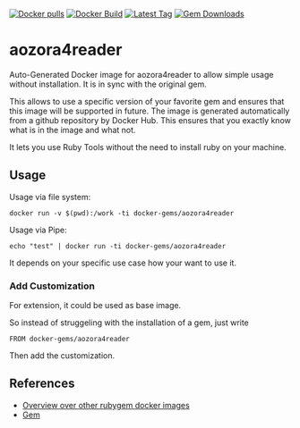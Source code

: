 [![Docker pulls](https://img.shields.io/docker/pulls/rubygem/aozora4reader.svg)](https://hub.docker.com/r/rubygem/aozora4reader/)
[![Docker Build](https://img.shields.io/docker/automated/rubygem/aozora4reader.svg)](https://hub.docker.com/r/rubygem/aozora4reader/)
[![Latest Tag](https://img.shields.io/github/tag/docker-rubygem/aozora4reader.svg)](https://hub.docker.com/r/rubygem/aozora4reader/)
[![Gem Downloads](https://img.shields.io/gem/dt/aozora4reader.svg)](https://rubygems.org/gems/aozora4reader/)
# aozora4reader

Auto-Generated Docker image for aozora4reader to allow simple usage without installation.
It is in sync with the original gem.

This allows to use a specific version of your favorite gem and ensures that this image will be supported in future.
The image is generated automatically from a github repository by Docker Hub.
This ensures that you exactly know what is in the image and what not.

It lets you use Ruby Tools without the need to install ruby on your machine.

## Usage

Usage via file system:

`docker run -v $(pwd):/work -ti docker-gems/aozora4reader`

Usage via Pipe:

`echo "test" | docker run -ti docker-gems/aozora4reader`

It depends on your specific use case how your want to use it.

### Add Customization

For extension, it could be used as base image.

So instead of struggeling with the installation of a gem, just write

`FROM docker-gems/aozora4reader`

Then add the customization.

## References

 - [Overview over other rubygem docker images](https://github.com/thinkbot/docker-rubygem)
 - [Gem](https://rubygems.org/gems/aozora4reader/)
